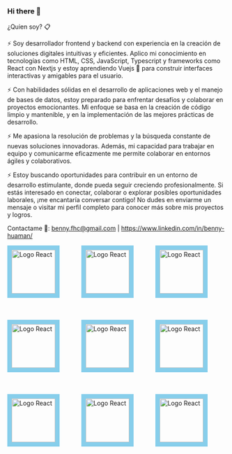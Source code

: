 ### Hi there 👋

¿Quien soy? 📋

⚡ Soy desarrollador frontend y backend con experiencia en la creación de soluciones digitales intuitivas y eficientes. Aplico mi conocimiento en tecnologías como HTML, CSS, JavaScript, Typescript  y frameworks como React con Nextjs y estoy aprendiendo Vuejs 🌱 para construir interfaces interactivas y amigables para el usuario.

⚡ Con habilidades sólidas en el desarrollo de aplicaciones web y el manejo de bases de datos, estoy preparado para enfrentar desafíos y colaborar en proyectos emocionantes. Mi enfoque se basa en la creación de código limpio y mantenible, y en la implementación de las mejores prácticas de desarrollo.

⚡ Me apasiona la resolución de problemas y la búsqueda constante de nuevas soluciones innovadoras. Además, mi capacidad para trabajar en equipo y comunicarme eficazmente me permite colaborar en entornos ágiles y colaborativos.

⚡ Estoy buscando oportunidades para contribuir en un entorno de desarrollo estimulante, donde pueda seguir creciendo profesionalmente. Si estás interesado en conectar, colaborar o explorar posibles oportunidades laborales, ¡me encantaría conversar contigo! No dudes en enviarme un mensaje o visitar mi perfil completo para conocer más sobre mis proyectos y logros.

Contactame 💬: benny.fhc@gmail.com | https://www.linkedin.com/in/benny-huaman/

<div style="display:flex; gap: 50px; flex-wrap: wrap; flex-direction: row;">
  <img align="center" src="https://w7.pngwing.com/pngs/410/100/png-transparent-web-development-html-responsive-web-design-logo-javascript-html-angle-web-design-text-thumbnail.png" alt="Logo React" height="100" width="100" style="border: 10px solid #87ceeb;"/>
  <img align="center" src="https://w7.pngwing.com/pngs/66/60/png-transparent-web-development-cascading-style-sheets-css3-computer-icons-css-miscellaneous-blue-angle-thumbnail.png" alt="Logo React" height="100" width="100" style="border: 10px solid skyblue;"/>
  <img align="center" src="https://w7.pngwing.com/pngs/681/352/png-transparent-javascript-programming-language-html-computer-programming-python-stickers-text-logo-computer-programming-thumbnail.png" alt="Logo React" height="100" width="100" style="border: 10px solid skyblue;"/>
  <img align="center" src="https://w7.pngwing.com/pngs/616/528/png-transparent-angularjs-typescript-javascript-vue-js-others-blue-angle-text-thumbnail.png" alt="Logo React" height="100" width="100" style="border: 10px solid skyblue;"/>
  <img align="center" src="https://w7.pngwing.com/pngs/777/698/png-transparent-node-js-javascript-software-developer-npm-github-angle-text-logo-thumbnail.png" alt="Logo React" height="100" width="100" style="border: 10px solid skyblue;"/>
  <img align="center" src="https://w7.pngwing.com/pngs/825/919/png-transparent-react-javascript-library-github-backbone-logo-symmetry-native-thumbnail.png" alt="Logo React" height="100" width="100" style="border: 10px solid skyblue;" />
  <img align="center" src="https://w7.pngwing.com/pngs/724/234/png-transparent-redux-react-javascript-vue-js-single-page-application-others-thumbnail.png" alt="Logo React" height="100" width="100" style="border: 10px solid skyblue;"/>
  <img align="center" src="https://w7.pngwing.com/pngs/63/19/png-transparent-mongodb-database-nosql-postgresql-mongo-text-logo-business-thumbnail.png" alt="Logo React" height="100" width="100" style="border: 10px solid skyblue;"/>
  <img align="center" src="https://w7.pngwing.com/pngs/230/125/png-transparent-postgresql-relational-database-management-system-microsoft-sql-server-others-blue-logo-programming-language-thumbnail.png" alt="Logo React" height="100" width="100" style="border: 10px solid skyblue;"/>
</div>
<!--
**BHuamanCallupe/BHuamanCallupe** is a ✨ _special_ ✨ repository because its `README.md` (this file) appears on your GitHub profile.

Here are some ideas to get you started:

- 🔭 I’m currently working on ...
- 🌱 I’m currently learning ...
- 👯 I’m looking to collaborate on ...
- 🤔 I’m looking for help with ...
- 💬 Ask me about ...
- 📫 How to reach me: ...
- 😄 Pronouns: ...
- ⚡ Fun fact: ...
-->
